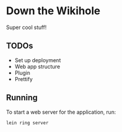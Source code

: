 # Down the Wikihole

Super cool stuff!

## TODOs
- Set up deployment
- Web app structure
- Plugin
- Prettify

## Running

To start a web server for the application, run:

    lein ring server
